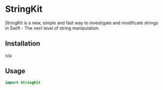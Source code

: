 # StringKit
StringKit is a new, simple and fast way to investigate and modificate strings in Swift - The next level of string manipulation.

## Installation
n/a

## Usage
```swift
import StringKit
